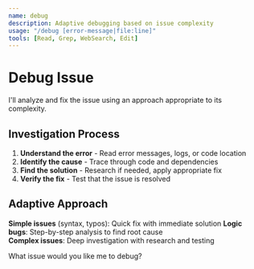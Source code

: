 ```yaml
---
name: debug
description: Adaptive debugging based on issue complexity
usage: "/debug [error-message|file:line]"
tools: [Read, Grep, WebSearch, Edit]
---
```


# Debug Issue

I'll analyze and fix the issue using an approach appropriate to its complexity.

## Investigation Process

1. **Understand the error** - Read error messages, logs, or code location
2. **Identify the cause** - Trace through code and dependencies
3. **Find the solution** - Research if needed, apply appropriate fix
4. **Verify the fix** - Test that the issue is resolved

## Adaptive Approach

**Simple issues** (syntax, typos): Quick fix with immediate solution
**Logic bugs**: Step-by-step analysis to find root cause  
**Complex issues**: Deep investigation with research and testing

What issue would you like me to debug?